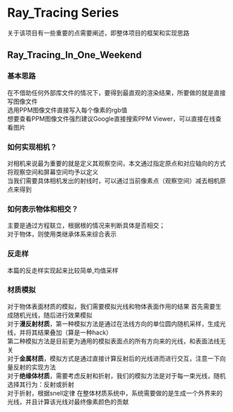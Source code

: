 # Ray_Tracing Series
关于该项目有一些重要的点需要阐述，即整体项目的框架和实现思路  

## Ray_Tracing_In_One_Weekend

### 基本思路
在不借助任何外部库文件的情况下，要得到最直观的渲染结果，所要做的就是直接写图像文件  
选用PPM图像文件直接写入每个像素的rgb值  
想要查看PPM图像文件强烈建议Google直接搜索PPM Viewer，可以直接在线查看图片    
   
### 如何实现相机？
对相机来说最为重要的就是定义其观察空间，本文通过指定原点和对应轴向的方式将观察空间和屏幕空间均予以定义  
当我们需要具体相机发出的射线时，可以通过当前像素点（观察空间）减去相机原点来得到

### 如何表示物体和相交？
主要是通过方程联立，根据根的情况来判断具体是否相交；  
对于物体，则使用类继承体系来综合表示

### 反走样
本篇的反走样实现起来比较简单,均值采样

### 材质模拟
对于物体表面材质的模拟，我们需要模拟光线和物体表面作用的结果
首先需要生成随机光线，随后进行效果模拟    
对于**漫反射材质**，第一种模拟方法是通过在法线方向的单位圆内随机采样，生成光线，并将其结果叠加（算是一种hack）  
第二种模拟方法是目前更为通用的模拟表面点的所有方向来的光线，和表面法线无关  
对于**金属材质**，模拟方式是通过直接计算反射后的光线进而进行交互，注意一下向量反射的实现方法  
对于**绝缘体材质**，需要考虑反射和折射，我们的模拟方法是对于每一束光线，随机选择其行为：反射或折射  
对于折射，根据snell定律
在整体材质系统中，系统需要做的是生成一个外界来的光线，并且计算该光线对最终像素颜色的贡献



